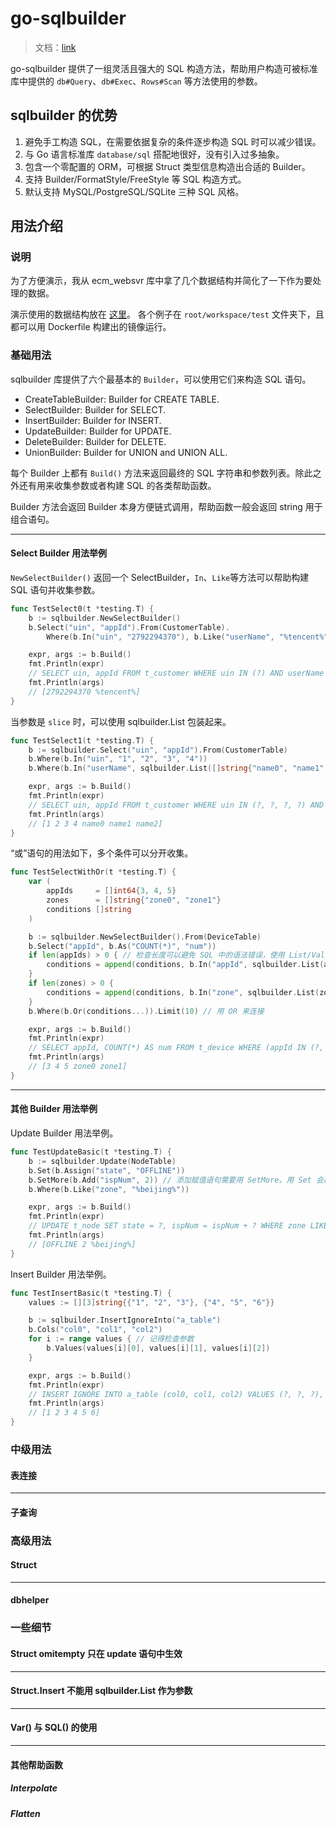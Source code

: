 # go-sqlbuilder

> 文档：[link](https://pkg.go.dev/github.com/huandu/go-sqlbuilder)

go-sqlbuilder 提供了一组灵活且强大的 SQL 构造方法，帮助用户构造可被标准库中提供的 `db#Query`、`db#Exec`、`Rows#Scan` 等方法使用的参数。

## sqlbuilder 的优势

1. 避免手工构造 SQL，在需要依据复杂的条件逐步构造 SQL 时可以减少错误。
2. 与 Go 语言标准库 `database/sql` 搭配地很好，没有引入过多抽象。
3. 包含一个零配置的 ORM，可根据 Struct 类型信息构造出合适的 Builder。
4. 支持 Builder/FormatStyle/FreeStyle 等 SQL 构造方式。
5. 默认支持 MySQL/PostgreSQL/SQLite 三种 SQL 风格。

## 用法介绍

### 说明

为了方便演示，我从 ecm_websvr 库中拿了几个数据结构并简化了一下作为要处理的数据。

演示使用的数据结构放在 [这里](./root/workspace/tests/datatype.go)。 各个例子在 `root/workspace/test` 文件夹下，且都可以用 Dockerfile 构建出的镜像运行。

### 基础用法

sqlbuilder 库提供了六个最基本的 `Builder`，可以使用它们来构造 SQL 语句。

- CreateTableBuilder: Builder for CREATE TABLE.
- SelectBuilder: Builder for SELECT.
- InsertBuilder: Builder for INSERT.
- UpdateBuilder: Builder for UPDATE.
- DeleteBuilder: Builder for DELETE.
- UnionBuilder: Builder for UNION and UNION ALL.

每个 Builder 上都有 `Build()` 方法来返回最终的 SQL 字符串和参数列表。除此之外还有用来收集参数或者构建 SQL 的各类帮助函数。

Builder 方法会返回 Builder 本身方便链式调用，帮助函数一般会返回 string 用于组合语句。

---

#### Select Builder 用法举例

`NewSelectBuilder()` 返回一个 SelectBuilder，`In`、`Like`等方法可以帮助构建 SQL 语句并收集参数。

```go
func TestSelect0(t *testing.T) {
	b := sqlbuilder.NewSelectBuilder()
	b.Select("uin", "appId").From(CustomerTable).
		Where(b.In("uin", "2792294370"), b.Like("userName", "%tencent%")) // 多个条件之间是 AND 的关系

	expr, args := b.Build()
	fmt.Println(expr)
	// SELECT uin, appId FROM t_customer WHERE uin IN (?) AND userName LIKE ?
	fmt.Println(args)
	// [2792294370 %tencent%]
}
```

当参数是 `slice` 时，可以使用 sqlbuilder.List 包装起来。

```go
func TestSelect1(t *testing.T) {
	b := sqlbuilder.Select("uin", "appId").From(CustomerTable)                      // 比 NewSelectBuilder 更简单的写法
	b.Where(b.In("uin", "1", "2", "3", "4"))                                        // In 接受变长参数
	b.Where(b.In("userName", sqlbuilder.List([]string{"name0", "name1", "name2"}))) // 多个 Where 之间也是 AND 的关系

	expr, args := b.Build()
	fmt.Println(expr)
	// SELECT uin, appId FROM t_customer WHERE uin IN (?, ?, ?, ?) AND userName IN (?, ?, ?)
	fmt.Println(args)
	// [1 2 3 4 name0 name1 name2]
}
```

“或”语句的用法如下，多个条件可以分开收集。

```go
func TestSelectWithOr(t *testing.T) {
	var (
		appIds     = []int64{3, 4, 5}
		zones      = []string{"zone0", "zone1"}
		conditions []string
	)

	b := sqlbuilder.NewSelectBuilder().From(DeviceTable)
	b.Select("appId", b.As("COUNT(*)", "num"))
	if len(appIds) > 0 { // 检查长度可以避免 SQL 中的语法错误，使用 List/Values/In 等方法的时候应该注意 
		conditions = append(conditions, b.In("appId", sqlbuilder.List(appIds))) // 收集Or的条件
	}
	if len(zones) > 0 {
		conditions = append(conditions, b.In("zone", sqlbuilder.List(zones)))
	}
	b.Where(b.Or(conditions...)).Limit(10) // 用 OR 来连接

	expr, args := b.Build()
	fmt.Println(expr)
	// SELECT appId, COUNT(*) AS num FROM t_device WHERE (appId IN (?, ?, ?) OR zone IN (?, ?)) LIMIT 10
	fmt.Println(args)
	// [3 4 5 zone0 zone1]
}
```

---

#### 其他 Builder 用法举例

Update Builder 用法举例。

```go
func TestUpdateBasic(t *testing.T) {
	b := sqlbuilder.Update(NodeTable)
	b.Set(b.Assign("state", "OFFLINE"))
	b.SetMore(b.Add("ispNum", 2)) // 添加赋值语句需要用 SetMore，用 Set 会覆盖掉之前的赋值
	b.Where(b.Like("zone", "%beijing%"))

	expr, args := b.Build()
	fmt.Println(expr)
	// UPDATE t_node SET state = ?, ispNum = ispNum + ? WHERE zone LIKE ?
	fmt.Println(args)
	// [OFFLINE 2 %beijing%]
}
```

Insert Builder 用法举例。

```go
func TestInsertBasic(t *testing.T) {
	values := [][3]string{{"1", "2", "3"}, {"4", "5", "6"}}

	b := sqlbuilder.InsertIgnoreInto("a_table")
	b.Cols("col0", "col1", "col2")
	for i := range values { // 记得检查参数
		b.Values(values[i][0], values[i][1], values[i][2])
	}

	expr, args := b.Build()
	fmt.Println(expr)
	// INSERT IGNORE INTO a_table (col0, col1, col2) VALUES (?, ?, ?), (?, ?, ?)
	fmt.Println(args)
	// [1 2 3 4 5 6]
}
```

### 中级用法

#### 表连接

---

#### 子查询

### 高级用法

#### Struct

---

#### dbhelper

### 一些细节

#### Struct omitempty 只在 update 语句中生效

---

#### Struct.Insert 不能用 sqlbuilder.List 作为参数

---

#### Var() 与 SQL() 的使用

---

#### 其他帮助函数

##### Interpolate

##### Flatten
